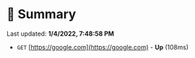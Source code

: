 # 📖 Summary
Last updated: **1/4/2022, 7:48:58 PM**

- `GET` [https://google.com](https://google.com) - **Up** (108ms)
